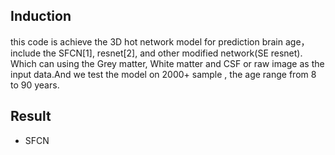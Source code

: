 ## Induction
this code is achieve the 3D hot network model for prediction brain age， include the SFCN[1], resnet[2], and other modified network(SE resnet). Which can using the Grey matter, 
White matter and CSF or raw image  as the input data.And we test the model on 2000+ sample , the age range from 8 to 90 years.
## Result
- SFCN
